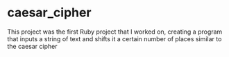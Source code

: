 # caesar_cipher
This project was the first Ruby project that I worked on, creating a program that inputs a string of text and shifts it a certain number of places similar to the caesar cipher
